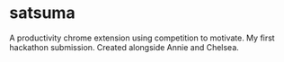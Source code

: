 # satsuma
A productivity chrome extension using competition to motivate. My first hackathon submission. Created alongside Annie and Chelsea.
